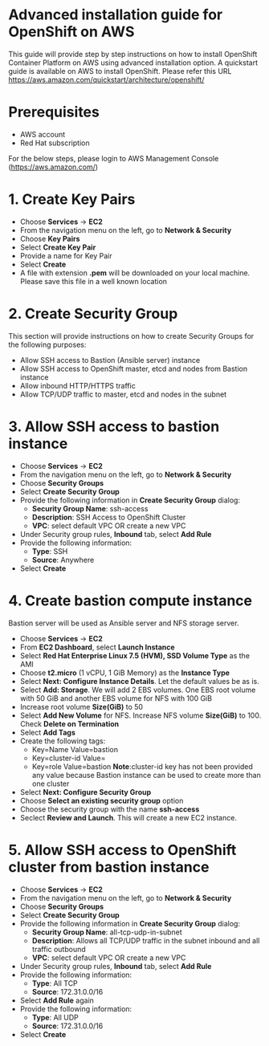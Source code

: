 # Advanced installation guide for OpenShift on AWS
This guide will provide step by step instructions on how to install OpenShift Container Platform on AWS using advanced installation option. A quickstart guide is available on AWS to install OpenShift. Please refer this URL https://aws.amazon.com/quickstart/architecture/openshift/

# Prerequisites
* AWS account
* Red Hat subscription

For the below steps, please login to AWS Management Console (https://aws.amazon.com/)

# 1. Create Key Pairs
* Choose **Services** -> **EC2**
* From the navigation menu on the left, go to **Network & Security**
* Choose **Key Pairs**
* Select **Create Key Pair**
* Provide a name for Key Pair
* Select **Create**
* A file with extension **.pem** will be downloaded on your local machine. Please save this file in a well known location

# 2. Create Security Group
This section will provide instructions on how to create Security Groups for the following purposes:
* Allow SSH access to Bastion (Ansible server) instance
* Allow SSH access to OpenShift master, etcd and nodes from Bastion instance
* Allow inbound HTTP/HTTPS traffic
* Allow TCP/UDP traffic to master, etcd and nodes in the subnet

# 3. Allow SSH access to bastion instance
* Choose **Services** -> **EC2**
* From the navigation menu on the left, go to **Network & Security**
* Choose **Security Groups**
* Select **Create Security Group**
* Provide the following information in **Create Security Group** dialog:
  * **Security Group Name**: ssh-access
  * **Description**: SSH Access to OpenShift Cluster
  * **VPC**: select default VPC OR create a new VPC
* Under Security group rules, **Inbound** tab, select **Add Rule**
* Provide the following information:
  * **Type**: SSH
  * **Source**: Anywhere
* Select **Create**

# 4. Create bastion compute instance
Bastion server will be used as Ansible server and NFS storage server.
* Choose **Services** -> **EC2**
* From **EC2 Dashboard**, select **Launch Instance**
* Select **Red Hat Enterprise Linux 7.5 (HVM), SSD Volume Type** as the AMI
* Choose **t2.micro** (1 vCPU, 1 GiB Memory) as the **Instance Type**
* Select **Next: Configure Instance Details**. Let the default values be as is.
* Select **Add: Storage**. We will add 2 EBS volumes. One EBS root volume with 50 GiB and another EBS volume for NFS with 100 GiB
* Increase root volume **Size(GiB)** to 50
* Select **Add New Volume** for NFS. Increase NFS volume **Size(GiB)** to 100. Check **Delete on Termination**
* Select **Add Tags**
* Create the following tags:
  * Key=Name Value=bastion
  * Key=cluster-id Value=
  * Key=role Value=bastion
**Note**:cluster-id key has not been provided any value because Bastion instance can be used to create more than one cluster
* Select **Next: Configure Security Group**
* Choose **Select an existing security group** option
* Choose the security group with the name **ssh-access**
* Seclect **Review and Launch**. This will create a new EC2 instance.

# 5. Allow SSH access to OpenShift cluster from bastion instance
* Choose **Services** -> **EC2**
* From the navigation menu on the left, go to **Network & Security**
* Choose **Security Groups**
* Select **Create Security Group**
* Provide the following information in **Create Security Group** dialog:
  * **Security Group Name**: all-tcp-udp-in-subnet
  * **Description**: Allows all TCP/UDP traffic in the subnet inbound and all traffic outbound
  * **VPC**: select default VPC OR create a new VPC
* Under Security group rules, **Inbound** tab, select **Add Rule**
* Provide the following information:
  * **Type**: All TCP
  * **Source**: 172.31.0.0/16
* Select **Add Rule** again
* Provide the following information:
  * **Type**: All UDP
  * **Source**: 172.31.0.0/16
* Select **Create**
